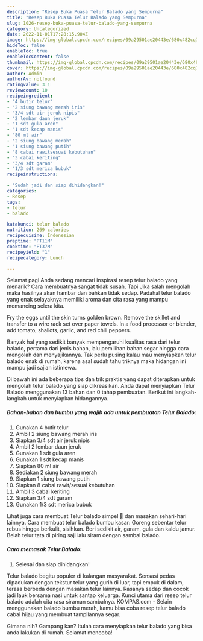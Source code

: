 ```yaml
---
description: "Resep Buka Puasa Telur Balado yang Sempurna"
title: "Resep Buka Puasa Telur Balado yang Sempurna"
slug: 1026-resep-buka-puasa-telur-balado-yang-sempurna
category: Uncategorized
date: 2022-11-01T17:28:15.904Z
image: https://img-global.cpcdn.com/recipes/09a29501ae20443e/680x482cq70/telur-balado-foto-resep-utama.jpg
hideToc: false
enableToc: true
enableTocContent: false
thumbnail: https://img-global.cpcdn.com/recipes/09a29501ae20443e/680x482cq70/telur-balado-foto-resep-utama.jpg
cover: https://img-global.cpcdn.com/recipes/09a29501ae20443e/680x482cq70/telur-balado-foto-resep-utama.jpg
author: Admin
authorAv: notfound
ratingvalue: 3.1
reviewcount: 10
recipeingredient:
- "4 butir telur"
- "2 siung bawang merah iris"
- "3/4 sdt air jeruk nipis"
- "2 lembar daun jeruk"
- "1 sdt gula aren"
- "1 sdt kecap manis"
- "80 ml air"
- "2 siung bawang merah"
- "1 siung bawang putih"
- "8 cabai rawitsesuai kebutuhan"
- "3 cabai keriting"
- "3/4 sdt garam"
- "1/3 sdt merica bubuk"
recipeinstructions:

- "Sudah jadi dan siap dihidangkan!"
categories:
- Resep
tags:
- telur
- balado

katakunci: telur balado 
nutrition: 269 calories
recipecuisine: Indonesian
preptime: "PT11M"
cooktime: "PT37M"
recipeyield: "1"
recipecategory: Lunch

---
```



Selamat pagi Anda sedang mencari inspirasi resep telur balado yang menarik? Cara membuatnya sangat tidak susah. Tapi Jika salah mengolah maka hasilnya akan hambar dan bahkan tidak sedap. Padahal telur balado yang enak selayaknya memiliki aroma dan cita rasa yang mampu memancing selera kita.


Fry the eggs until the skin turns golden brown. Remove the skillet and transfer to a wire rack set over paper towels. In a food processor or blender, add tomato, shallots, garlic, and red chili peppers.

Banyak hal yang sedikit banyak mempengaruhi kualitas rasa dari telur balado, pertama dari jenis bahan, lalu pemilihan bahan segar hingga cara mengolah dan menyajikannya. Tak perlu pusing kalau mau menyiapkan telur balado enak di rumah, karena asal sudah tahu triknya maka hidangan ini mampu jadi sajian istimewa.


Di bawah ini ada beberapa tips dan trik praktis yang dapat diterapkan untuk mengolah telur balado yang siap dikreasikan. Anda dapat menyiapkan Telur Balado menggunakan 13 bahan dan 0 tahap pembuatan. Berikut ini langkah-langkah untuk menyiapkan hidangannya.

<!--inarticleads1-->

##### Bahan-bahan dan bumbu yang wajib ada untuk pembuatan Telur Balado:

1. Gunakan 4 butir telur
1. Ambil 2 siung bawang merah iris
1. Siapkan 3/4 sdt air jeruk nipis
1. Ambil 2 lembar daun jeruk
1. Gunakan 1 sdt gula aren
1. Gunakan 1 sdt kecap manis
1. Siapkan 80 ml air
1. Sediakan 2 siung bawang merah
1. Siapkan 1 siung bawang putih
1. Siapkan 8 cabai rawit/sesuai kebutuhan
1. Ambil 3 cabai keriting
1. Siapkan 3/4 sdt garam
1. Gunakan 1/3 sdt merica bubuk


Lihat juga cara membuat Telur balado simpel 🤤 dan masakan sehari-hari lainnya. Cara membuat telur balado bumbu kasar: Goreng sebentar telur rebus hingga berkulit, sisihkan. Beri sedikit air, garam, gula dan kaldu jamur. Belah telur tata di piring saji lalu siram dengan sambal balado. 

<!--inarticleads2-->

##### Cara memasak Telur Balado:


1. Selesai dan siap dihidangkan!

Telur balado begitu populer di kalangan masyarakat. Sensasi pedas dipadukan dengan tekstur telur yang gurih di luar, tapi empuk di dalam, terasa berbeda dengan masakan telur lainnya. Rasanya sedap dan cocok jadi lauk bersama nasi untuk santap keluarga. Kunci utama dari resep telur balado adalah cita rasa siraman sambalnya. KOMPAS.com - Selain menggunakan balado bumbu merah, kamu bisa coba resep telur balado cabai hijau yang membuat tampilannya segar. 

Gimana nih? Gampang kan? Itulah cara menyiapkan telur balado yang bisa anda lakukan di rumah. Selamat mencoba!
